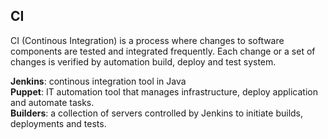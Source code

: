 ## CI ##

CI (Continous Integration) is a process where changes to software components are tested and integrated frequently. Each change or a set of changes is verified by automation build, deploy and test system. 

**Jenkins**: continous integration tool in Java  
**Puppet**: IT automation tool that manages infrastructure, deploy application and automate tasks.  
**Builders**: a collection of servers controlled by Jenkins to initiate builds, deployments and tests. 
